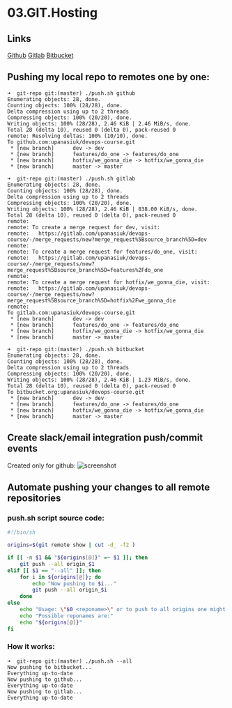 # 03.GIT.Hosting

## Links
[Github](https://github.com/upanasiuk/devops-course)
[Gitlab](https://gitlab.com/upanasiuk/devops-course)
[Bitbucket](https://bitbucket.org/upanasiuk/devops-course/src/master/)

## Pushing my local repo to remotes one by one:
```
➜  git-repo git:(master) ./push.sh github
Enumerating objects: 28, done.
Counting objects: 100% (28/28), done.
Delta compression using up to 2 threads
Compressing objects: 100% (20/20), done.
Writing objects: 100% (28/28), 2.46 KiB | 2.46 MiB/s, done.
Total 28 (delta 10), reused 0 (delta 0), pack-reused 0
remote: Resolving deltas: 100% (10/10), done.
To github.com:upanasiuk/devops-course.git
 * [new branch]      dev -> dev
 * [new branch]      features/do_one -> features/do_one
 * [new branch]      hotfix/we_gonna_die -> hotfix/we_gonna_die
 * [new branch]      master -> master
```
``` 
➜  git-repo git:(master) ./push.sh gitlab
Enumerating objects: 28, done.
Counting objects: 100% (28/28), done.
Delta compression using up to 2 threads
Compressing objects: 100% (20/20), done.
Writing objects: 100% (28/28), 2.46 KiB | 838.00 KiB/s, done.
Total 28 (delta 10), reused 0 (delta 0), pack-reused 0
remote: 
remote: To create a merge request for dev, visit:
remote:   https://gitlab.com/upanasiuk/devops-course/-/merge_requests/new?merge_request%5Bsource_branch%5D=dev
remote: 
remote: To create a merge request for features/do_one, visit:
remote:   https://gitlab.com/upanasiuk/devops-course/-/merge_requests/new?merge_request%5Bsource_branch%5D=features%2Fdo_one
remote: 
remote: To create a merge request for hotfix/we_gonna_die, visit:
remote:   https://gitlab.com/upanasiuk/devops-course/-/merge_requests/new?merge_request%5Bsource_branch%5D=hotfix%2Fwe_gonna_die
remote: 
To gitlab.com:upanasiuk/devops-course.git
 * [new branch]      dev -> dev
 * [new branch]      features/do_one -> features/do_one
 * [new branch]      hotfix/we_gonna_die -> hotfix/we_gonna_die
 * [new branch]      master -> master
```
```
➜  git-repo git:(master) ./push.sh bitbucket
Enumerating objects: 28, done.
Counting objects: 100% (28/28), done.
Delta compression using up to 2 threads
Compressing objects: 100% (20/20), done.
Writing objects: 100% (28/28), 2.46 KiB | 1.23 MiB/s, done.
Total 28 (delta 10), reused 0 (delta 0), pack-reused 0
To bitbucket.org:upanasiuk/devops-course.git
 * [new branch]      dev -> dev
 * [new branch]      features/do_one -> features/do_one
 * [new branch]      hotfix/we_gonna_die -> hotfix/we_gonna_die
 * [new branch]      master -> master
```
## Create slack/email integration push/commit events
Created only for github: ![screenshot](https://user-images.githubusercontent.com/63337853/87952931-10eac700-cab3-11ea-9de2-d225631e883d.png)
<br>
## Automate pushing your changes to all remote repositories
### push.sh script source code:
```bash
#!/bin/sh

origins=$(git remote show | cut -d_ -f2 )

if [[ -n $1 && "${origins[@]}" =~ $1 ]]; then
	git push --all origin_$1
elif [[ $1 == "--all" ]]; then
	for i in ${origins[@]}; do
		echo "Now pushing to $i..."
		git push --all origin_$i
	done
else
	echo "Usage: \"$0 <reponame>\" or to push to all origins one might want to use \"$0 --all\""
	echo "Possible reponames are:" 
	echo "${origins[@]}"
fi
```

### How it works:
```
➜  git-repo git:(master) ./push.sh --all
Now pushing to bitbucket...
Everything up-to-date
Now pushing to github...
Everything up-to-date
Now pushing to gitlab...
Everything up-to-date
```